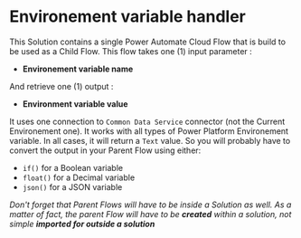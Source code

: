 # Environement variable handler

This Solution contains a single Power Automate Cloud Flow that is build to be used as a Child Flow.
This flow takes one (1) input parameter :
- **Environement variable name**

And retrieve one (1) output : 
- **Environment variable value**

It uses one connection to `Common Data Service` connector (not the Current Environement one).
It works with all types of Power Platform Environement variable. In all cases, it will return a `Text` value. So you will probably have to convert the output in your Parent Flow using either:
- `if()` for a Boolean variable
- `float()` for a Decimal variable
- `json()` for a JSON variable

_Don't forget that Parent Flows will have to be inside a Solution as well._
_As a matter of fact, the parent Flow will have to be **created** within a solution, not simple **imported for outside a solution**_